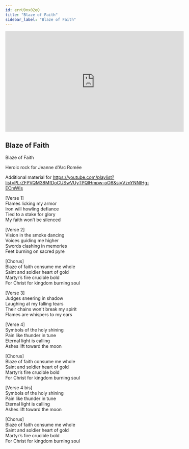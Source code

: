 ```yaml
---
id: errU9nx02eQ
title: "Blaze of Faith"
sidebar_label: "Blaze of Faith"
---
```


<div class="video-float-container">
  <iframe
    width="560"
    height="315"
    src="https://www.youtube.com/embed/errU9nx02eQ"
    title="YouTube video player"
    frameborder="0"
    allow="accelerometer; autoplay; clipboard-write; encrypted-media; gyroscope; picture-in-picture; web-share"
    referrerpolicy="strict-origin-when-cross-origin"
    allowfullscreen
  ></iframe>
</div>

## Blaze of Faith

Blaze of Faith

Heroic rock for Jeanne d'Arc Romée

Additional material for https://youtube.com/playlist?list=PLrZFPVQM38MfDoCUSwVUyTPQlHmpw-oO8&si=VznYNNIHg-ECmWIs

[Verse 1]  
Flames licking my armor  
Iron will howling defiance  
Tied to a stake for glory  
My faith won’t be silenced

[Verse 2]  
Vision in the smoke dancing  
Voices guiding me higher  
Swords clashing in memories  
Feet burning on sacred pyre

[Chorus]  
Blaze of faith consume me whole  
Saint and soldier heart of gold  
Martyr’s fire crucible bold  
For Christ for kingdom burning soul

[Verse 3]  
Judges sneering in shadow  
Laughing at my falling tears  
Their chains won't break my spirit  
Flames are whispers to my ears

[Verse 4]  
Symbols of the holy shining  
Pain like thunder in tune  
Eternal light is calling  
Ashes lift toward the moon

[Chorus]  
Blaze of faith consume me whole  
Saint and soldier heart of gold  
Martyr’s fire crucible bold  
For Christ for kingdom burning soul

[Verse 4 bis]  
Symbols of the holy shining  
Pain like thunder in tune  
Eternal light is calling  
Ashes lift toward the moon

[Chorus]  
Blaze of faith consume me whole  
Saint and soldier heart of gold  
Martyr’s fire crucible bold  
For Christ for kingdom burning soul

